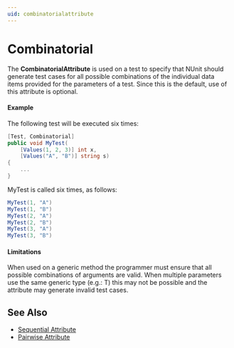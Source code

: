 ```yaml
---
uid: combinatorialattribute
---
```


# Combinatorial


The **CombinatorialAttribute** is used on a test to specify that NUnit should
generate test cases for all possible combinations of the individual
data items provided for the parameters of a test. Since this is the
default, use of this attribute is optional.

#### Example

The following test will be executed six times:

```csharp
[Test, Combinatorial]
public void MyTest(
    [Values(1, 2, 3)] int x,
    [Values("A", "B")] string s)
{
    ...
}
```

MyTest is called six times, as follows:
```csharp
MyTest(1, "A")
MyTest(1, "B")
MyTest(2, "A")
MyTest(2, "B")
MyTest(3, "A")
MyTest(3, "B")
```

#### Limitations

When used on a generic method the programmer must ensure that all
possible combinations of arguments are valid. When multiple parameters
use the same generic type (e.g.: T) this may not be possible and the
attribute may generate invalid test cases.

## See Also
 * [Sequential Attribute](sequential.md)
 * [Pairwise Attribute](pairwise.md)
